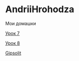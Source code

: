 # AndriiHrohodza
Мои домашки


[Урок 7](https://andriihrohodza.github.io/Lesson_7/ "Верстака сайта Как заработать свой первый миллион на чистом HTML/CSS")

[Урок 8](https://andriihrohodza.github.io/Lesson_12/ "Верстака сайта Как заработать свой первый миллион на Bootstrap")

[Gipsolit](https://andriihrohodza.github.io/%D0%90%D0%B2%D1%82%D0%BE%D0%BC%D0%B0%D1%82%D0%B8%D0%B7%D0%B8%D1%80%D0%BE%D0%B2%D0%B0%D0%BD%D0%BD%D0%B0%D1%8F%D1%8F_%D0%A8%D1%82%D1%83%D0%BA%D0%B0%D1%82%D1%83%D1%80%D0%BA%D0%B0// "Автоматизированная Стукатурка Стен")
